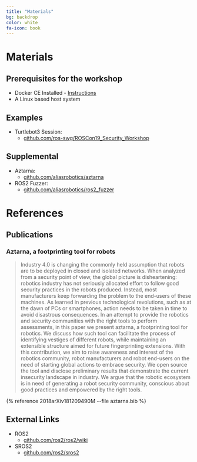 ```yaml
---
title: "Materials"
bg: backdrop
color: white
fa-icon: book
---
```


# Materials


## Prerequisites for the workshop

* Docker CE Installed - [Instructions](https://docs.docker.com/install/linux/docker-ce/ubuntu/)
* A Linux based host system

## Examples

* Turtlebot3 Session:
  * [github.com/ros-swg/ROSCon19_Security_Workshop](https://github.com/ros-swg/ROSCon19_Security_Workshop)


## Supplemental

* Aztarna:
  * [github.com/aliasrobotics/aztarna](https://github.com/aliasrobotics/aztarna)
* ROS2 Fuzzer:
  * [github.com/aliasrobotics/ros2_fuzzer](https://github.com/aliasrobotics/ros2_fuzzer)


# References

## Publications

### Aztarna, a footprinting tool for robots

> Industry 4.0 is changing the commonly held assumption that robots are to be deployed in closed and isolated networks. When analyzed from a security point of view, the global picture is disheartening: robotics industry has not seriously allocated effort to follow good security practices in the robots produced. Instead, most manufacturers keep forwarding the problem to the end-users of these machines. As learned in previous technological revolutions, such as at the dawn of PCs or smartphones, action needs to be taken in time to avoid disastrous consequences. In an attempt to provide the robotics and security communities with the right tools to perform assessments, in this paper we present aztarna, a footprinting tool for robotics. We discuss how such tool can facilitate the process of identifying vestiges of different robots, while maintaining an extensible structure aimed for future fingerprinting extensions. With this contribution, we aim to raise awareness and interest of the robotics community, robot manufacturers and robot end-users on the need of starting global actions to embrace security. We open source the tool and disclose preliminary results that demonstrate the current insecurity landscape in industry. We argue that the robotic ecosystem is in need of generating a robot security community, conscious about good practices and empowered by the right tools.

{% reference 2018arXiv181209490M --file aztarna.bib %}

## External Links

* ROS2
  * [github.com/ros2/ros2/wiki](https://index.ros.org/doc/ros2/)
* SROS2
  * [github.com/ros2/sros2](https://github.com/ros2/sros2)
